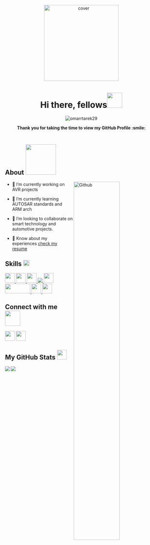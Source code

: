 <div align="center">
<img width="70%" height = "250px" align="center" src="https://raw.githubusercontent.com/rahulbanerjee26/githubProfileReadmeGenerator/main/banners/banner1.gif" alt="cover" />
</div>

<h1 align="center"> Hi there, fellows<img src = "https://raw.githubusercontent.com/rahulbanerjee26/githubProfileReadmeGenerator/main/gifs/wave.gif" width = 50px height='50px'> </h1>
<p align='center'> <img src="https://visitcount.itsvg.in/api?id=omarrtarek29&pretty=false" alt="omarrtarek29" /> </p>
<div align='center' style="font-weight: bold;" size='30px'> Thank you for taking the time to view my GitHub Profile :smile: </div>

<br>


<h2> About <img src = "https://raw.githubusercontent.com/rahulbanerjee26/githubProfileReadmeGenerator/main/gifs/eatSleepCodeRepeat.gif" width = 100px height='100px'></h2>

<img width="55%" align="right" alt="Github" src="https://raw.githubusercontent.com/rahulbanerjee26/githubProfileReadmeGenerator/47a1a7b035154ce002fffc42e803b6ca8acbc4f3/gifs/git-header.svg" />


- 🔭 I’m currently working on AVR projects

- 🌱 I’m currently learning AUTOSAR standards and ARM arch 

- 👯 I’m looking to collaborate on smart technology and automotive projects. 

- 📄 Know about my experiences <a href= 'http://shorturl.at/GPW67'>check my resume</a>


<h2 size='50px'> Skills <img src = "https://raw.githubusercontent.com/rahulbanerjee26/githubProfileReadmeGenerator/main/gifs/code.gif" width = 20px height=20px> </h2>
<a href= https://github.com/omarrtarek29?tab=repositories&q=&type=&language=python&sort= > <img width ='32px' height='32px' src ='https://raw.githubusercontent.com/rahulbanerjee26/githubAboutMeGenerator/main/icons/python.svg'> </a>
<a href= https://github.com/omarrtarek29?tab=repositories&q=&type=&language=c&sort= > <img width ='32px' height='32px' src ='https://raw.githubusercontent.com/rahulbanerjee26/githubAboutMeGenerator/main/icons/c.svg'> </a>
<a href= https://github.com/omarrtarek29?tab=repositories&q=&type=&language=cpp&sort= > <img width ='32px' height='32px' src ='https://raw.githubusercontent.com/rahulbanerjee26/githubAboutMeGenerator/main/icons/cpp.svg'> </a>
<a href= https://github.com/omarrtarek29?tab=repositories&q=&type=&language=c&sort= > <img src="https://upload.wikimedia.org/wikipedia/commons/9/96/Avr_logo.svg"/> </a>
<a href= https://github.com/omarrtarek29?tab=repositories&q=&type=&language=c&sort= > <img width ='32px' height='32px' src="https://www.downloadclipart.net/large/microcontroller-transparent-png.png"/> </a>
<a href= https://github.com/omarrtarek29?tab=repositories&q=&type=&language=c&sort= > <img width ='83px' height='32px' src ='https://upload.wikimedia.org/wikipedia/commons/3/3e/FreeRTOS_logo_2005.svg'> </a>
<a href= https://github.com/omarrtarek29?tab=repositories&q=&type=&language=arduino&sort= > <img width ='32px' height='32px' src ='https://raw.githubusercontent.com/rahulbanerjee26/githubAboutMeGenerator/main/icons/arduino.svg'> </a>
<a href= https://github.com/omarrtarek29?tab=repositories&q=&type=&language=mysql&sort= > <img width ='32px' height='32px' src ='https://raw.githubusercontent.com/rahulbanerjee26/githubAboutMeGenerator/main/icons/mysql.svg'> </a>



<h2> Connect with me <img src='https://raw.githubusercontent.com/rahulbanerjee26/githubProfileReadmeGenerator/main/gifs/handShake.gif' width="50px" height=50px> </h2>
<a href = 'https://www.linkedin.com/in/omartarek29'> <img width = '32px' align= 'center' src="https://raw.githubusercontent.com/rahulbanerjee26/githubAboutMeGenerator/main/icons/linked-in-alt.svg"/></a> 
<a href = 'https://www.github.com/omarrtarek29'> <img width = '32px' align= 'center' src="https://raw.githubusercontent.com/rahulbanerjee26/githubAboutMeGenerator/main/icons/github.svg"/></a> 



<h2> My GitHub Stats <img src='https://raw.githubusercontent.com/rahulbanerjee26/githubProfileReadmeGenerator/main/gifs/github.gif' width='32px' height=32px> </h2>

<a href="https://github.com/anuraghazra/github-readme-stats">
<img align="left" src="https://github-readme-stats.vercel.app/api?username=omarrtarek29&count_private=true&show_icons=true&theme=dracula" />
</a>
<a href="https://github.com/anuraghazra/convoychat">
<img align="center" src="https://github-readme-stats.vercel.app/api/top-langs/?username=omarrtarek29&theme=dracula" />
</a>


<br>
